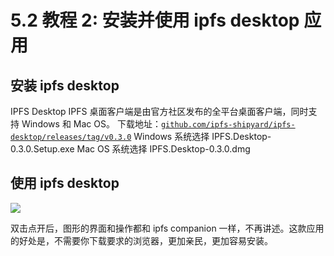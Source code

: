 # 5.2 教程 2: 安装并使用 ipfs desktop 应用

## 安装 ipfs desktop

IPFS Desktop IPFS 桌面客户端是由官方社区发布的全平台桌面客户端，同时支持 Windows 和 Mac OS。 下载地址：[`github.com/ipfs-shipyard/ipfs-desktop/releases/tag/v0.3.0`](https://github.com/ipfs-shipyard/ipfs-desktop/releases/tag/v0.3.0) Windows 系统选择 IPFS.Desktop-0.3.0.Setup.exe Mac OS 系统选择 IPFS.Desktop-0.3.0.dmg

## 使用 ipfs desktop

![](img/befc07d7bf21200c87f059b9689af39b.jpg)

双击点开后，图形的界面和操作都和 ipfs companion 一样，不再讲述。这款应用的好处是，不需要你下载要求的浏览器，更加亲民，更加容易安装。